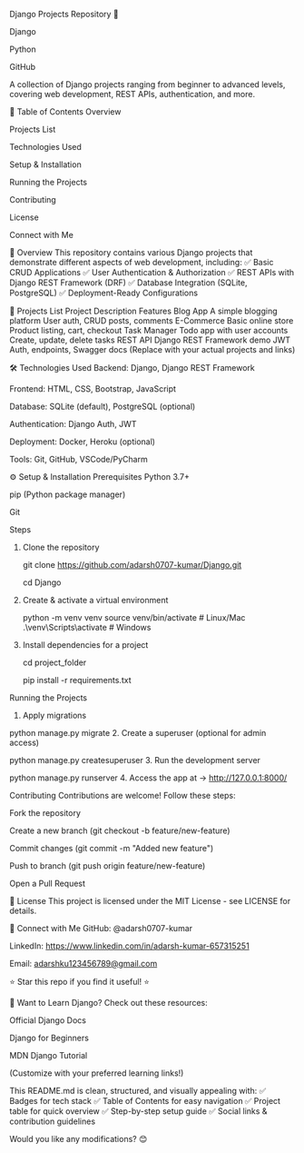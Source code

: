 Django Projects Repository 🚀

Django

Python

GitHub


A collection of Django projects ranging from beginner to advanced levels, covering web development, REST APIs, authentication, and more.


📌 Table of Contents
Overview

Projects List

Technologies Used

Setup & Installation

Running the Projects

Contributing

License

Connect with Me

📌 Overview
This repository contains various Django projects that demonstrate different aspects of web development, including:
✅ Basic CRUD Applications
✅ User Authentication & Authorization
✅ REST APIs with Django REST Framework (DRF)
✅ Database Integration (SQLite, PostgreSQL)
✅ Deployment-Ready Configurations

📌 Projects List
Project	Description	Features
Blog App	A simple blogging platform	User auth, CRUD posts, comments
E-Commerce	Basic online store	Product listing, cart, checkout
Task Manager	Todo app with user accounts	Create, update, delete tasks
REST API	Django REST Framework demo	JWT Auth, endpoints, Swagger docs
(Replace with your actual projects and links)

🛠️ Technologies Used
Backend: Django, Django REST Framework

Frontend: HTML, CSS, Bootstrap, JavaScript

Database: SQLite (default), PostgreSQL (optional)

Authentication: Django Auth, JWT

Deployment: Docker, Heroku (optional)

Tools: Git, GitHub, VSCode/PyCharm

⚙️ Setup & Installation
Prerequisites
Python 3.7+

pip (Python package manager)

Git

Steps
1. Clone the repository
 
    git clone https://github.com/adarsh0707-kumar/Django.git
   
    cd Django
2. Create & activate a virtual environment
   
    python -m venv venv
    source venv/bin/activate  # Linux/Mac
    .\venv\Scripts\activate  # Windows
3. Install dependencies for a project
   
     cd project_folder
   
    pip install -r requirements.txt
   
Running the Projects

1. Apply migrations

  python manage.py migrate
2. Create a superuser (optional for admin access)

python manage.py createsuperuser
3. Run the development server

  python manage.py runserver
4. Access the app at → http://127.0.0.1:8000/


Contributing
Contributions are welcome! Follow these steps:

Fork the repository

Create a new branch (git checkout -b feature/new-feature)

Commit changes (git commit -m "Added new feature")

Push to branch (git push origin feature/new-feature)

Open a Pull Request

📜 License
This project is licensed under the MIT License - see LICENSE for details.

📧 Connect with Me
GitHub: @adarsh0707-kumar

LinkedIn: https://www.linkedin.com/in/adarsh-kumar-657315251

Email: adarshku123456789@gmail.com

⭐ Star this repo if you find it useful! ⭐

🔹 Want to Learn Django?
Check out these resources:

Official Django Docs

Django for Beginners

MDN Django Tutorial

(Customize with your preferred learning links!)

This README.md is clean, structured, and visually appealing with:
✅ Badges for tech stack
✅ Table of Contents for easy navigation
✅ Project table for quick overview
✅ Step-by-step setup guide
✅ Social links & contribution guidelines

Would you like any modifications? 😊
